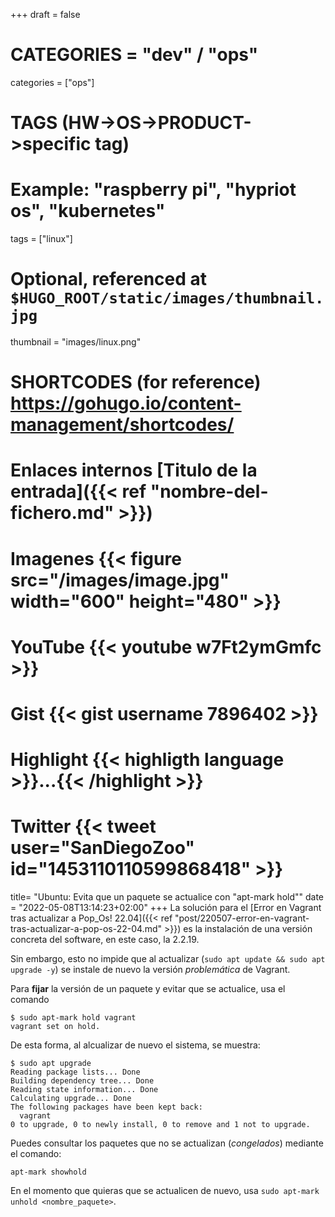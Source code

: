 +++
draft = false

# CATEGORIES = "dev" / "ops"
categories = ["ops"]
# TAGS (HW->OS->PRODUCT->specific tag)
# Example: "raspberry pi", "hypriot os", "kubernetes"

tags = ["linux"]

# Optional, referenced at `$HUGO_ROOT/static/images/thumbnail.jpg`
thumbnail = "images/linux.png"

# SHORTCODES (for reference) https://gohugo.io/content-management/shortcodes/

# Enlaces internos  [Titulo de la entrada]({{< ref "nombre-del-fichero.md" >}})
# Imagenes          {{< figure src="/images/image.jpg" width="600" height="480" >}}
# YouTube           {{< youtube w7Ft2ymGmfc >}}
# Gist              {{< gist username 7896402 >}}
# Highlight         {{< highligth language >}}...{{< /highlight >}}
# Twitter           {{< tweet user="SanDiegoZoo" id="1453110110599868418" >}}

title=  "Ubuntu: Evita que un paquete se actualice con \"apt-mark hold\""
date = "2022-05-08T13:14:23+02:00"
+++
La solución para el [Error en Vagrant tras actualizar a Pop_Os! 22.04]({{< ref "post/220507-error-en-vagrant-tras-actualizar-a-pop-os-22-04.md" >}}) es la instalación de una versión concreta del software, en este caso, la 2.2.19.
<!--more-->

Sin embargo, esto no impide que al actualizar (`sudo apt update && sudo apt upgrade -y`) se instale de nuevo la versión *problemática* de Vagrant.

Para **fijar** la versión de un paquete y evitar que se actualice, usa el comando

```shell
$ sudo apt-mark hold vagrant
vagrant set on hold.
```

De esta forma, al alcualizar de nuevo el sistema, se muestra:

```shell
$ sudo apt upgrade
Reading package lists... Done
Building dependency tree... Done
Reading state information... Done
Calculating upgrade... Done
The following packages have been kept back:
  vagrant
0 to upgrade, 0 to newly install, 0 to remove and 1 not to upgrade.
```

Puedes consultar los paquetes que no se actualizan (*congelados*) mediante el comando:

```shell
apt-mark showhold
```

En el momento que quieras que se actualicen de nuevo, usa `sudo apt-mark unhold <nombre_paquete>`.
